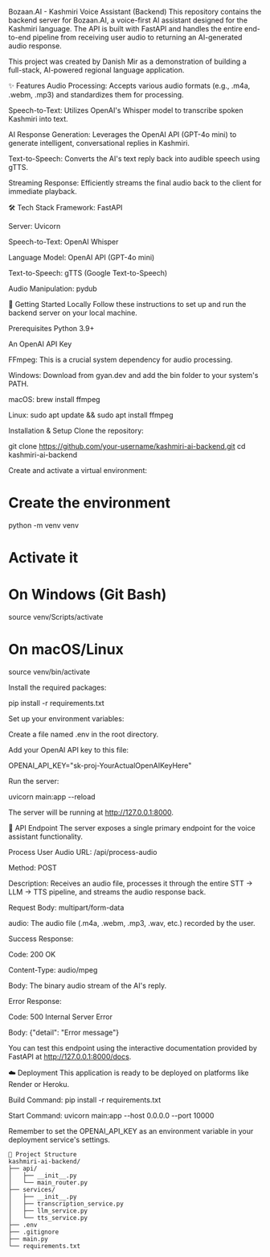 Bozaan.AI - Kashmiri Voice Assistant (Backend)
This repository contains the backend server for Bozaan.AI, a voice-first AI assistant designed for the Kashmiri language. The API is built with FastAPI and handles the entire end-to-end pipeline from receiving user audio to returning an AI-generated audio response.

This project was created by Danish Mir as a demonstration of building a full-stack, AI-powered regional language application.

✨ Features
Audio Processing: Accepts various audio formats (e.g., .m4a, .webm, .mp3) and standardizes them for processing.

Speech-to-Text: Utilizes OpenAI's Whisper model to transcribe spoken Kashmiri into text.

AI Response Generation: Leverages the OpenAI API (GPT-4o mini) to generate intelligent, conversational replies in Kashmiri.

Text-to-Speech: Converts the AI's text reply back into audible speech using gTTS.

Streaming Response: Efficiently streams the final audio back to the client for immediate playback.

🛠️ Tech Stack
Framework: FastAPI

Server: Uvicorn

Speech-to-Text: OpenAI Whisper

Language Model: OpenAI API (GPT-4o mini)

Text-to-Speech: gTTS (Google Text-to-Speech)

Audio Manipulation: pydub

🚀 Getting Started Locally
Follow these instructions to set up and run the backend server on your local machine.

Prerequisites
Python 3.9+

An OpenAI API Key

FFmpeg: This is a crucial system dependency for audio processing.

Windows: Download from gyan.dev and add the bin folder to your system's PATH.

macOS: brew install ffmpeg

Linux: sudo apt update && sudo apt install ffmpeg

Installation & Setup
Clone the repository:

git clone https://github.com/your-username/kashmiri-ai-backend.git
cd kashmiri-ai-backend

Create and activate a virtual environment:

# Create the environment
python -m venv venv

# Activate it
# On Windows (Git Bash)
source venv/Scripts/activate
# On macOS/Linux
source venv/bin/activate

Install the required packages:

pip install -r requirements.txt

Set up your environment variables:

Create a file named .env in the root directory.

Add your OpenAI API key to this file:

OPENAI_API_KEY="sk-proj-YourActualOpenAIKeyHere"

Run the server:

uvicorn main:app --reload

The server will be running at http://127.0.0.1:8000.

📡 API Endpoint
The server exposes a single primary endpoint for the voice assistant functionality.

Process User Audio
URL: /api/process-audio

Method: POST

Description: Receives an audio file, processes it through the entire STT -> LLM -> TTS pipeline, and streams the audio response back.

Request Body: multipart/form-data

audio: The audio file (.m4a, .webm, .mp3, .wav, etc.) recorded by the user.

Success Response:

Code: 200 OK

Content-Type: audio/mpeg

Body: The binary audio stream of the AI's reply.

Error Response:

Code: 500 Internal Server Error

Body: {"detail": "Error message"}

You can test this endpoint using the interactive documentation provided by FastAPI at http://127.0.0.1:8000/docs.

☁️ Deployment
This application is ready to be deployed on platforms like Render or Heroku.

Build Command: pip install -r requirements.txt

Start Command: uvicorn main:app --host 0.0.0.0 --port 10000

Remember to set the OPENAI_API_KEY as an environment variable in your deployment service's settings.

```
📂 Project Structure
kashmiri-ai-backend/
├── api/
│   ├── __init__.py
│   └── main_router.py
├── services/
│   ├── __init__.py
│   ├── transcription_service.py
│   ├── llm_service.py
│   └── tts_service.py
├── .env
├── .gitignore
├── main.py
└── requirements.txt
```
